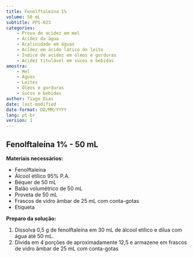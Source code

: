 ```yaml
---
title: Fenolftaleína 1%
volume: 50 mL
subtitle: PPS-023
categories:
    - Prova de acidez em mel
    - Acidez da água
    - Acalinidade em águas
    - Acidez em ácido lático do leite
    - Índice de acidez em óleos e gorduras
    - Acidez titulável em sucos e bebidas
amostra:
    - Mel
    - Águas
    - Leites
    - Óleos e gorduras
    - Sucos e bebidas
author: Tiago Dias
date: last-modified
date-format: DD/MM/YYYY
lang: pt-br
version: 1
---
```


## Fenolftaleína 1% - 50 mL

**Materiais necessários:**

- Fenolftaleína
- Álcool etílico 95% P.A.
- Béquer de 50 mL
- Balão volumétrico de 50 mL
- Proveta de 50 mL
- Frascos de vidro âmbar de 25 mL com conta-gotas
- Etiqueta

**Preparo da solução:**

1. Dissolva 0,5 g de fenolftaleína em 30 mL de álcool etílico e dilua com água até 50 mL.
2. Divida em 4 porções de aproximadamente 12,5 e armazene em frascos de vidro âmbar de 25 mL com conta-gotas
